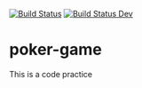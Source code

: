[![Build Status](https://app.travis-ci.com/fhgomes/poker-game.svg?branch=main)](https://app.travis-ci.com/fhgomes/poker-game)
[![Build Status Dev](https://app.travis-ci.com/fhgomes/poker-game.svg?branch=develop)](https://app.travis-ci.com/fhgomes/poker-game)

# poker-game

This is a code practice 